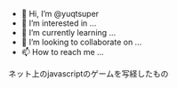 - 👋 Hi, I’m @yuqtsuper
- 👀 I’m interested in ...
- 🌱 I’m currently learning ...
- 💞️ I’m looking to collaborate on ...
- 📫 How to reach me ...

<!---
yuqtsuper/yuqtsuper is a ✨ special ✨ repository because its `README.md` (this file) appears on your GitHub profile.
You can click the Preview link to take a look at your changes.
--->

ネット上のjavascriptのゲームを写経したもの
